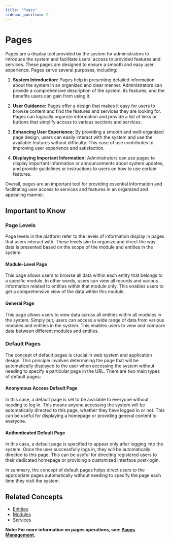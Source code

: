 ```yaml
---
title: "Pages"
sidebar_position: 9
---
```


# Pages

Pages are a display tool provided by the system for administrators to introduce the system and facilitate users' access to provided features and services. These pages are designed to ensure a smooth and easy user experience. Pages serve several purposes, including:

1. **System Introduction:** Pages help in presenting detailed information about the system in an organized and clear manner. Administrators can provide a comprehensive description of the system, its features, and the benefits users can gain from using it.

2. **User Guidance:** Pages offer a design that makes it easy for users to browse content and find the features and services they are looking for. Pages can logically organize information and provide a list of links or buttons that simplify access to various sections and services.

3. **Enhancing User Experience:** By providing a smooth and well-organized page design, users can easily interact with the system and use the available features without difficulty. This ease of use contributes to improving user experience and satisfaction.

4. **Displaying Important Information:** Administrators can use pages to display important information or announcements about system updates, and provide guidelines or instructions to users on how to use certain features.

Overall, pages are an important tool for providing essential information and facilitating user access to services and features in an organized and appealing manner.

## Important to Know
### Page Levels
Page levels in the platform refer to the levels of information display in pages that users interact with. These levels aim to organize and direct the way data is presented based on the scope of the module and entities in the system.

#### Module-Level Page
This page allows users to browse all data within each entity that belongs to a specific module. In other words, users can view all records and various information related to entities within that module only. This enables users to get a comprehensive view of the data within this module.

#### General Page
This page allows users to view data across all entities within all modules in the system. Simply put, users can access a wide range of data from various modules and entities in the system. This enables users to view and compare data between different modules and entities.

### Default Pages
The concept of default pages is crucial in web system and application design. This principle involves determining the page that will be automatically displayed to the user when accessing the system without needing to specify a particular page in the URL. There are two main types of default pages:

#### Anonymous Access Default Page
In this case, a default page is set to be available to everyone without needing to log in. This means anyone accessing the system will be automatically directed to this page, whether they have logged in or not. This can be useful for displaying a homepage or providing general content to everyone.

#### Authenticated Default Page
In this case, a default page is specified to appear only after logging into the system. Once the user successfully logs in, they will be automatically directed to this page. This can be useful for directing registered users to their dedicated homepage or providing a customized interface post-login.

In summary, the concept of default pages helps direct users to the appropriate pages automatically without needing to specify the page each time they visit the system.

## Related Concepts
- [Entities](./entities.md)
- [Modules](./modules.md)
- [Services](./services.md)


**Note: For more information on pages operations, see: [Pages Management](../../data-management/pages.md).**
